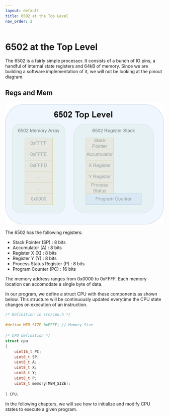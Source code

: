 ```yaml
---
layout: default
title: 6502 at the Top Level
nav_order: 2
---
```

# 6502 at the Top Level

The 6502 is a fairly simple processor. It consists of a bunch of IO pins, a handful of internal state registers and 64kB of memory. Since we are building a software implementation of it, we will not be looking at the pinout diagram.

## Regs and Mem


![Top Level 6502](images/top_level.png)

The 6502 has the following registers:
- Stack Pointer (SP) : 8 bits 
- Accumulator (A) : 8 bits 
- Register X (X) : 8 bits
- Register Y (Y) : 8 bits
- Process Status Register (P) : 8 bits
- Program Counter (PC) : 16 bits

The memory address ranges from 0x0000 to 0xFFFF. Each memory location can accomodate a single byte of data. 

In our program, we define a struct CPU with these components as shown below. This structure will be continuously updated everytime the CPU state changes on execution of an instruction.

<div class="code-example" markdown="1">

```cpp
/* Definition in src/cpu.h */

#define MEM_SIZE 0xFFFF; // Memory Size

/* CPU definition */
struct cpu
{
    uint16_t PC; 
    uint8_t SP;
    uint8_t A;
    uint8_t X;
    uint8_t Y;
    uint8_t P;
    uint8_t memory[MEM_SIZE];

} CPU;
```
</div>

In the following chapters, we will see how to initialize and modify CPU states to execute a given program.

